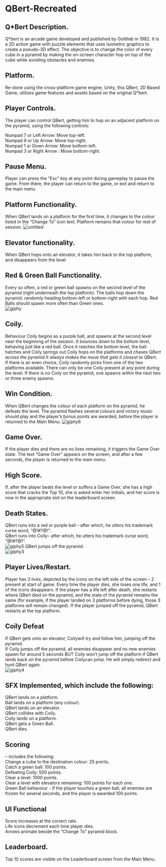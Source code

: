 # QBert-Recreated

## Q*Bert Description.
Q*bert is an arcade game developed and published by Gottlieb in 1982. It is a 2D action game with puzzle elements that uses isometric graphics to create a pseudo-3D effect. The objective is to change the color of every cube in a pyramid by making the on-screen character hop on top of the cube while avoiding obstacles and enemies.

## Platform.
Re-done using the cross-platform game engine, Unity, this QBert, 2D Based Game, utilizes game features and assets based on the original Q*bert.

## Player Controls.
The player can control QBert, getting him to hop on an adjacent platform on the pyramid, using the following controls: 

Numpad 7 or Left Arrow: Move top-left.<br />
Numpad 9 or Up Arrow: Move top-right.<br />
Numpad 1 or Down Arrow: Move bottom-left.<br />
Numpad 3 or Right Arrow : Move bottom-right.<br />

## Pause Menu.
Player can press the “Esc” key at any point during gameplay to pause the game. From there, the player can return to the game, or exit and return to the main menu

## Platform Functionality.
When QBert lands on a platform for the first time, it changes to the colour listed in the “Change To” icon text. Platform remains that colour for rest of session.
![untitled](https://user-images.githubusercontent.com/19450714/37858776-5441f06c-2ee0-11e8-825e-4c2ad35dad53.png)

## Elevator functionality.
When QBert hops onto an elevator, it takes him back to the top platform, and disappears from the level

## Red & Green Ball Functionality.
Every so often, a red or green ball spawns on the second level of the pyramid (right underneath the 
top platform). The balls hop down the pyramid, randomly heading bottom-left or bottom-right with each hop. Red Balls should spawn more often than Green ones. <br />
![giphy](https://user-images.githubusercontent.com/19450714/37858671-8d7b82b4-2ede-11e8-9940-a399cdd875d0.gif)

## Coily.
Behaviour Coily begins as a purple ball, and spawns at the second level near the beginning of the session. It bounces down to the bottom level, behaving just like a red ball. Once it reaches the bottom level, the ball hatches and Coily springs out Coily hops on the platforms and chases Q*Bert across the pyramid It always makes the move that gets it closest to Q*Bert. If there is an even choice, 
Coily randomly  picks from one of the two platforms available. There can only be one Coily present at any point during the level. If there is no Coily on the pyramid, one spawns within the next two or three enemy spawns.
 
## Win Condition.
When QBert changes the colour of each platform on the pyramid, he defeats the level. The pyramid flashes several colours and victory music should play and the player’s bonus points are awarded, before the player is returned to the Main Menu.
![giphy6](https://user-images.githubusercontent.com/19450714/37858774-4e87d8c6-2ee0-11e8-895e-31a03a50879b.gif)

## Game Over.
If the player dies and there are no lives remaining, it triggers the Game Over state. The text “Game Over” appears on the screen, and after a few seconds, the player is returned to the main menu.

## High Score.
If, after the player beats the level or suffers a Game Over, she has a high score that cracks the Top 10, she is asked enter her initials, and her score is now in the appropriate slot on the leaderboard screen.

## Death States.
QBert runs into a red or purple ball – after which, he utters his trademark curse word, “@!#?@!”.<br />
QBert runs into Coily– after which, he utters his trademark curse word, “@!#?@!”.<br />
![giphy5](https://user-images.githubusercontent.com/19450714/37858676-9132fd24-2ede-11e8-8ed1-96273250cb5a.gif)
QBert jumps off the pyramid.<br />
![giphy3](https://user-images.githubusercontent.com/19450714/37858673-8f5948f0-2ede-11e8-9f89-d45de812163a.gif)

## Player Lives/Restart.
Player has 3 lives, depicted by the icons on the left side of the screen – 2 present at start of game. Every time the player dies, she loses one life, and 1 of the icons disappears. If the player has a life left after death, she restarts where QBert died on the pyramid, and the state of the pyramid remains the same (for example, if the player landed on 3 platforms before dying, those 3 platforms will remain changed). If the player jumped off the pyramid, QBert restarts at the top platform.

## Coily Defeat
If QBert gets onto an elevator, Coilywill try and follow him, jumping off the pyramid. <br />
If Coily jumps off the pyramid, all enemies disappear and no new enemies spawn for around 5 seconds BUT Coily won’t jump off the platform if QBert lands back on the pyramid before Coilycan jump. He will simply redirect and hunt QBert again. <br />
![giphy4](https://user-images.githubusercontent.com/19450714/37858674-901a1e36-2ede-11e8-8adc-ec406624d062.gif)

## SFX Implemented, which include the following:
QBert lands on a platform.<br />
Ball lands on a platform (any colour).<br />
QBert lands on an elevator.<br />
QBert collides with Coily.<br />
Coily lands on a platform.<br />
QBert gets a Green Ball.<br />
QBert dies.

## Scoring 
– includes the following:<br />
Change a cube to the destination colour: 25 points.<br />
Catch a green ball: 100 points.<br />
Defeating Coily: 500 points.<br />
Clear a level: 1000 points.<br />
Clear a level with elevators remaining: 100 points for each one.<br />
Green Ball behaviour - If the player touches a green ball, all enemies are frozen for several seconds, and the player is awarded 100 points.

## UI Functional
Score increases at the correct rate.<br />
Life icons decrement each time player dies.<br />
Arrows animate beside the “Change To” pyramid block.<br />

## Leaderboard.
Top 10 scores are visible on the Leaderboard screen from the Main Menu.


                                                                                                                                        

